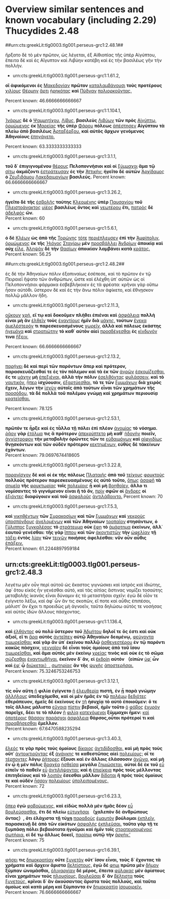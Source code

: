 # Overview similar sentences and known vocabulary (including 2.29) Thucydides 2.48 #

##urn:cts:greekLit:tlg0003.tlg001.perseus-grc1:2.48.1##

ἤρξατο δὲ τὸ μὲν πρῶτον, ὡς λέγεται, ἐξ Αἰθιοπίας τῆς ὑπὲρ Αἰγύπτου, ἔπειτα δὲ καὶ ἐς Αἴγυπτον καὶ Λιβύην κατέβη καὶ ἐς τὴν βασιλέως γῆν τὴν πολλήν.


- urn:cts:greekLit:tlg0003.tlg001.perseus-grc1:1.61.2,

**οἳ** **ἀφικόμενοι** **ἐς** [Μακεδονίαν](http://www.perseus.tufts.edu/hopper/morph?l=Μακεδονίαν&la=greek#lexicon) **πρῶτον** [καταλαμβάνουσι](http://www.perseus.tufts.edu/hopper/morph?l=καταλαμβάνουσι&la=greek#lexicon) **τοὺς** **προτέρους** [χιλίους](http://www.perseus.tufts.edu/hopper/morph?l=χιλίους&la=greek#lexicon) [Θέρμην](http://www.perseus.tufts.edu/hopper/morph?l=Θέρμην&la=greek#lexicon) [ἄρτι](http://www.perseus.tufts.edu/hopper/morph?l=ἄρτι&la=greek#lexicon) [ᾑρηκότας](http://www.perseus.tufts.edu/hopper/morph?l=ᾑρηκότας&la=greek#lexicon) **καὶ** [Πύδναν](http://www.perseus.tufts.edu/hopper/morph?l=Πύδναν&la=greek#lexicon) [πολιορκοῦντας.](http://www.perseus.tufts.edu/hopper/morph?l=πολιορκοῦντας.&la=greek#lexicon)

Percent known: 46.6666666666667


- urn:cts:greekLit:tlg0003.tlg001.perseus-grc1:1.104.1,

[Ἰνάρως](http://www.perseus.tufts.edu/hopper/morph?l=Ἰνάρως&la=greek#lexicon) **δὲ** **ὁ** [Ψαμμητίχου,](http://www.perseus.tufts.edu/hopper/morph?l=Ψαμμητίχου,&la=greek#lexicon) [Λίβυς,](http://www.perseus.tufts.edu/hopper/morph?l=Λίβυς,&la=greek#lexicon) **βασιλεὺς** [Λιβύων](http://www.perseus.tufts.edu/hopper/morph?l=Λιβύων&la=greek#lexicon) **τῶν** **πρὸς** [Αἰγύπτῳ,](http://www.perseus.tufts.edu/hopper/morph?l=Αἰγύπτῳ,&la=greek#lexicon) [ὁρμώμενος](http://www.perseus.tufts.edu/hopper/morph?l=ὁρμώμενος&la=greek#lexicon) **ἐκ** [Μαρείας](http://www.perseus.tufts.edu/hopper/morph?l=Μαρείας&la=greek#lexicon) **τῆς** **ὑπὲρ** [Φάρου](http://www.perseus.tufts.edu/hopper/morph?l=Φάρου&la=greek#lexicon) **πόλεως** [ἀπέστησεν](http://www.perseus.tufts.edu/hopper/morph?l=ἀπέστησεν&la=greek#lexicon) **Αἰγύπτου** **τὰ** **πλείω** **ἀπὸ** **βασιλέως** [Ἀρταξέρξου,](http://www.perseus.tufts.edu/hopper/morph?l=Ἀρταξέρξου,&la=greek#lexicon) **καὶ** **αὐτὸς** **ἄρχων** **γενόμενος** **Ἀθηναίους** [ἐπηγάγετο.](http://www.perseus.tufts.edu/hopper/morph?l=ἐπηγάγετο.&la=greek#lexicon)	

Percent known: 63.3333333333333


- urn:cts:greekLit:tlg0003.tlg001.perseus-grc1:3.1.1,

**τοῦ** **δ᾽** **ἐπιγιγνομένου** [θέρους](http://www.perseus.tufts.edu/hopper/morph?l=θέρους&la=greek#lexicon) **Πελοποννήσιοι** **καὶ** **οἱ** [ξύμμαχοι](http://www.perseus.tufts.edu/hopper/morph?l=ξύμμαχοι&la=greek#lexicon) **ἅμα** **τῷ** [σίτῳ](http://www.perseus.tufts.edu/hopper/morph?l=σίτῳ&la=greek#lexicon) **ἀκμάζοντι** [ἐστράτευσαν](http://www.perseus.tufts.edu/hopper/morph?l=ἐστράτευσαν&la=greek#lexicon) **ἐς** **τὴν** [Ἀττικήν:](http://www.perseus.tufts.edu/hopper/morph?l=Ἀττικήν:&la=greek#lexicon) **ἡγεῖτο** **δὲ** **αὐτῶν** [Ἀρχίδαμος](http://www.perseus.tufts.edu/hopper/morph?l=Ἀρχίδαμος&la=greek#lexicon) **ὁ** [Ζευξιδάμου](http://www.perseus.tufts.edu/hopper/morph?l=Ζευξιδάμου&la=greek#lexicon) [Λακεδαιμονίων](http://www.perseus.tufts.edu/hopper/morph?l=Λακεδαιμονίων&la=greek#lexicon) **βασιλεύς.**	
Percent known: 66.6666666666667


- urn:cts:greekLit:tlg0003.tlg001.perseus-grc1:3.26.2,

**ἡγεῖτο** **δὲ** **τῆς** [ἐσβολῆς](http://www.perseus.tufts.edu/hopper/morph?l=ἐσβολῆς&la=greek#lexicon) **ταύτης** [Κλεομένης](http://www.perseus.tufts.edu/hopper/morph?l=Κλεομένης&la=greek#lexicon) **ὑπὲρ** [Παυσανίου](http://www.perseus.tufts.edu/hopper/morph?l=Παυσανίου&la=greek#lexicon) **τοῦ** [Πλειστοάνακτος](http://www.perseus.tufts.edu/hopper/morph?l=Πλειστοάνακτος&la=greek#lexicon) [υἱέος](http://www.perseus.tufts.edu/hopper/morph?l=υἱέος&la=greek#lexicon) **βασιλέως** **ὄντος** **καὶ** [νεωτέρου](http://www.perseus.tufts.edu/hopper/morph?l=νεωτέρου&la=greek#lexicon) **ἔτι,** [πατρὸς](http://www.perseus.tufts.edu/hopper/morph?l=πατρὸς&la=greek#lexicon) **δὲ** [ἀδελφὸς](http://www.perseus.tufts.edu/hopper/morph?l=ἀδελφὸς&la=greek#lexicon) **ὤν.**	
Percent known: 60


- urn:cts:greekLit:tlg0003.tlg001.perseus-grc1:5.6.1,

**ὁ** **δὲ** [Κλέων](http://www.perseus.tufts.edu/hopper/morph?l=Κλέων&la=greek#lexicon) **ὡς** **ἀπὸ** **τῆς** [Τορώνης](http://www.perseus.tufts.edu/hopper/morph?l=Τορώνης&la=greek#lexicon) [τότε](http://www.perseus.tufts.edu/hopper/morph?l=τότε&la=greek#lexicon) [περιέπλευσεν](http://www.perseus.tufts.edu/hopper/morph?l=περιέπλευσεν&la=greek#lexicon) **ἐπὶ** **τὴν** [Ἀμφίπολιν,](http://www.perseus.tufts.edu/hopper/morph?l=Ἀμφίπολιν,&la=greek#lexicon) [ὁρμώμενος](http://www.perseus.tufts.edu/hopper/morph?l=ὁρμώμενος&la=greek#lexicon) **ἐκ** **τῆς** [Ἠιόνος](http://www.perseus.tufts.edu/hopper/morph?l=Ἠιόνος&la=greek#lexicon) [Σταγίρῳ](http://www.perseus.tufts.edu/hopper/morph?l=Σταγίρῳ&la=greek#lexicon) **μὲν** [προσβάλλει](http://www.perseus.tufts.edu/hopper/morph?l=προσβάλλει&la=greek#lexicon) [Ἀνδρίων](http://www.perseus.tufts.edu/hopper/morph?l=Ἀνδρίων&la=greek#lexicon) **ἀποικίᾳ** **καὶ** **οὐχ** [εἷλε,](http://www.perseus.tufts.edu/hopper/morph?l=εἷλε,&la=greek#lexicon) [Ἀληψὸν](http://www.perseus.tufts.edu/hopper/morph?l=Ἀληψὸν&la=greek#lexicon) **δὲ** **τὴν** [Θασίων](http://www.perseus.tufts.edu/hopper/morph?l=Θασίων&la=greek#lexicon) **ἀποικίαν** **λαμβάνει** **κατὰ** [κράτος.](http://www.perseus.tufts.edu/hopper/morph?l=κράτος.&la=greek#lexicon)	
Percent known: 56.25

##urn:cts:greekLit:tlg0003.tlg001.perseus-grc1:2.48.2##

ἐς δὲ τὴν Ἀθηναίων πόλιν ἐξαπιναίως ἐσέπεσε, καὶ τὸ πρῶτον ἐν τῷ Πειραιεῖ ἥψατο τῶν ἀνθρώπων, ὥστε καὶ ἐλέχθη ὑπ᾽ αὐτῶν ὡς οἱ Πελοποννήσιοι φάρμακα ἐσβεβλήκοιεν ἐς τὰ φρέατα: κρῆναι γὰρ οὔπω ἦσαν αὐτόθι. ὕστερον δὲ καὶ ἐς τὴν ἄνω πόλιν ἀφίκετο, καὶ ἔθνῃσκον πολλῷ μᾶλλον ἤδη.


- urn:cts:greekLit:tlg0003.tlg001.perseus-grc1:2.11.3,

[οὔκουν](http://www.perseus.tufts.edu/hopper/morph?l=οὔκουν&la=greek#lexicon) [χρή,](http://www.perseus.tufts.edu/hopper/morph?l=χρή,&la=greek#lexicon) **εἴ** **τῳ** **καὶ** **δοκοῦμεν** **πλήθει** **ἐπιέναι** **καὶ** [ἀσφάλεια](http://www.perseus.tufts.edu/hopper/morph?l=ἀσφάλεια&la=greek#lexicon) **πολλὴ** **εἶναι** **μὴ** **ἂν** [ἐλθεῖν](http://www.perseus.tufts.edu/hopper/morph?l=ἐλθεῖν&la=greek#lexicon) **τοὺς** [ἐναντίους](http://www.perseus.tufts.edu/hopper/morph?l=ἐναντίους&la=greek#lexicon) **ἡμῖν** **διὰ** [μάχης,](http://www.perseus.tufts.edu/hopper/morph?l=μάχης,&la=greek#lexicon) **τούτων** [ἕνεκα](http://www.perseus.tufts.edu/hopper/morph?l=ἕνεκα&la=greek#lexicon) [ἀμελέστερόν](http://www.perseus.tufts.edu/hopper/morph?l=ἀμελέστερόν&la=greek#lexicon) **τι** **παρεσκευασμένους** [χωρεῖν,](http://www.perseus.tufts.edu/hopper/morph?l=χωρεῖν,&la=greek#lexicon) **ἀλλὰ** **καὶ** **πόλεως** **ἑκάστης** [ἡγεμόνα](http://www.perseus.tufts.edu/hopper/morph?l=ἡγεμόνα&la=greek#lexicon) **καὶ** [στρατιώτην](http://www.perseus.tufts.edu/hopper/morph?l=στρατιώτην&la=greek#lexicon) **τὸ** **καθ᾽** **αὑτὸν** **αἰεὶ** [προσδέχεσθαι](http://www.perseus.tufts.edu/hopper/morph?l=προσδέχεσθαι&la=greek#lexicon) **ἐς** [κίνδυνόν](http://www.perseus.tufts.edu/hopper/morph?l=κίνδυνόν&la=greek#lexicon) **τινα** [ἥξειν.](http://www.perseus.tufts.edu/hopper/morph?l=ἥξειν.&la=greek#lexicon)

Percent known: 66.6666666666667


- urn:cts:greekLit:tlg0003.tlg001.perseus-grc1:2.13.2,

[παρῄνει](http://www.perseus.tufts.edu/hopper/morph?l=παρῄνει&la=greek#lexicon) **δὲ** **καὶ** **περὶ** **τῶν** **παρόντων** **ἅπερ** **καὶ** **πρότερον,** **παρασκευάζεσθαί** **τε** **ἐς** **τὸν** **πόλεμον** **καὶ** **τὰ** **ἐκ** **τῶν** [ἀγρῶν](http://www.perseus.tufts.edu/hopper/morph?l=ἀγρῶν&la=greek#lexicon) [ἐσκομίζεσθαι,](http://www.perseus.tufts.edu/hopper/morph?l=ἐσκομίζεσθαι,&la=greek#lexicon) **ἔς** **τε** [μάχην](http://www.perseus.tufts.edu/hopper/morph?l=μάχην&la=greek#lexicon) **μὴ** [ἐπεξιέναι,](http://www.perseus.tufts.edu/hopper/morph?l=ἐπεξιέναι,&la=greek#lexicon) **ἀλλὰ** **τὴν** **πόλιν** [ἐσελθόντας](http://www.perseus.tufts.edu/hopper/morph?l=ἐσελθόντας&la=greek#lexicon) [φυλάσσειν,](http://www.perseus.tufts.edu/hopper/morph?l=φυλάσσειν,&la=greek#lexicon) **καὶ** **τὸ** [ναυτικόν,](http://www.perseus.tufts.edu/hopper/morph?l=ναυτικόν,&la=greek#lexicon) [ᾗπερ](http://www.perseus.tufts.edu/hopper/morph?l=ᾗπερ&la=greek#lexicon) **ἰσχύουσιν,** [ἐξαρτύεσθαι,](http://www.perseus.tufts.edu/hopper/morph?l=ἐξαρτύεσθαι,&la=greek#lexicon) **τά** **τε** **τῶν** [ξυμμάχων](http://www.perseus.tufts.edu/hopper/morph?l=ξυμμάχων&la=greek#lexicon) **διὰ** **χειρὸς** **ἔχειν,** **λέγων** **τὴν** [ἰσχὺν](http://www.perseus.tufts.edu/hopper/morph?l=ἰσχὺν&la=greek#lexicon) **αὐτοῖς** **ἀπὸ** **τούτων** **εἶναι** **τῶν** **χρημάτων** **τῆς** [προσόδου,](http://www.perseus.tufts.edu/hopper/morph?l=προσόδου,&la=greek#lexicon) **τὰ** **δὲ** **πολλὰ** **τοῦ** **πολέμου** **γνώμῃ** **καὶ** **χρημάτων** **περιουσίᾳ** [κρατεῖσθαι.](http://www.perseus.tufts.edu/hopper/morph?l=κρατεῖσθαι.&la=greek#lexicon)	

Percent known: 78.125


- urn:cts:greekLit:tlg0003.tlg001.perseus-grc1:2.53.1,

**πρῶτόν** **τε** **ἦρξε** **καὶ** **ἐς** **τἆλλα** **τῇ** **πόλει** **ἐπὶ** **πλέον** [ἀνομίας](http://www.perseus.tufts.edu/hopper/morph?l=ἀνομίας&la=greek#lexicon) **τὸ** **νόσημα.** [ῥᾷον](http://www.perseus.tufts.edu/hopper/morph?l=ῥᾷον&la=greek#lexicon) **γὰρ** [ἐτόλμα](http://www.perseus.tufts.edu/hopper/morph?l=ἐτόλμα&la=greek#lexicon) **τις** **ἃ** **πρότερον** [ἀπεκρύπτετο](http://www.perseus.tufts.edu/hopper/morph?l=ἀπεκρύπτετο&la=greek#lexicon) **μὴ** **καθ᾽** [ἡδονὴν](http://www.perseus.tufts.edu/hopper/morph?l=ἡδονὴν&la=greek#lexicon) **ποιεῖν,** [ἀγχίστροφον](http://www.perseus.tufts.edu/hopper/morph?l=ἀγχίστροφον&la=greek#lexicon) **τὴν** **μεταβολὴν** **ὁρῶντες** **τῶν** **τε** [εὐδαιμόνων](http://www.perseus.tufts.edu/hopper/morph?l=εὐδαιμόνων&la=greek#lexicon) **καὶ** [αἰφνιδίως](http://www.perseus.tufts.edu/hopper/morph?l=αἰφνιδίως&la=greek#lexicon) **θνῃσκόντων** **καὶ** **τῶν** **οὐδὲν** **πρότερον** [κεκτημένων,](http://www.perseus.tufts.edu/hopper/morph?l=κεκτημένων,&la=greek#lexicon) **εὐθὺς** **δὲ** **τἀκείνων** **ἐχόντων.**	
Percent known: 79.0697674418605


- urn:cts:greekLit:tlg0003.tlg001.perseus-grc1:3.22.8,

[παρανῖσχον](http://www.perseus.tufts.edu/hopper/morph?l=παρανῖσχον&la=greek#lexicon) **δὲ** **καὶ** **οἱ** **ἐκ** **τῆς** **πόλεως** [Πλαταιῆς](http://www.perseus.tufts.edu/hopper/morph?l=Πλαταιῆς&la=greek#lexicon) **ἀπὸ** **τοῦ** [τείχους](http://www.perseus.tufts.edu/hopper/morph?l=τείχους&la=greek#lexicon) [φρυκτοὺς](http://www.perseus.tufts.edu/hopper/morph?l=φρυκτοὺς&la=greek#lexicon) **πολλοὺς** **πρότερον** **παρεσκευασμένους** **ἐς** **αὐτὸ** **τοῦτο,** [ὅπως](http://www.perseus.tufts.edu/hopper/morph?l=ὅπως&la=greek#lexicon) [ἀσαφῆ](http://www.perseus.tufts.edu/hopper/morph?l=ἀσαφῆ&la=greek#lexicon) **τὰ** [σημεῖα](http://www.perseus.tufts.edu/hopper/morph?l=σημεῖα&la=greek#lexicon) **τῆς** [φρυκτωρίας](http://www.perseus.tufts.edu/hopper/morph?l=φρυκτωρίας&la=greek#lexicon) **τοῖς** [πολεμίοις](http://www.perseus.tufts.edu/hopper/morph?l=πολεμίοις&la=greek#lexicon) **ᾖ** **καὶ** **μὴ** [βοηθοῖεν,](http://www.perseus.tufts.edu/hopper/morph?l=βοηθοῖεν,&la=greek#lexicon) **ἄλλο** **τι** **νομίσαντες** **τὸ** **γιγνόμενον** **εἶναι** **ἢ** **τὸ** **ὄν,** [πρὶν](http://www.perseus.tufts.edu/hopper/morph?l=πρὶν&la=greek#lexicon) **σφῶν** **οἱ** [ἄνδρες](http://www.perseus.tufts.edu/hopper/morph?l=ἄνδρες&la=greek#lexicon) **οἱ** [ἐξιόντες](http://www.perseus.tufts.edu/hopper/morph?l=ἐξιόντες&la=greek#lexicon) **διαφύγοιεν** **καὶ** **τοῦ** [ἀσφαλοῦς](http://www.perseus.tufts.edu/hopper/morph?l=ἀσφαλοῦς&la=greek#lexicon) [ἀντιλάβοιντο.](http://www.perseus.tufts.edu/hopper/morph?l=ἀντιλάβοιντο.&la=greek#lexicon)	
Percent known: 70


- urn:cts:greekLit:tlg0003.tlg001.perseus-grc1:7.5.3,

**καὶ** [νικηθέντων](http://www.perseus.tufts.edu/hopper/morph?l=νικηθέντων&la=greek#lexicon) **τῶν** [Συρακοσίων](http://www.perseus.tufts.edu/hopper/morph?l=Συρακοσίων&la=greek#lexicon) **καὶ** **τῶν** [ξυμμάχων](http://www.perseus.tufts.edu/hopper/morph?l=ξυμμάχων&la=greek#lexicon) **καὶ** [νεκροὺς](http://www.perseus.tufts.edu/hopper/morph?l=νεκροὺς&la=greek#lexicon) [ὑποσπόνδους](http://www.perseus.tufts.edu/hopper/morph?l=ὑποσπόνδους&la=greek#lexicon) [ἀνελομένων](http://www.perseus.tufts.edu/hopper/morph?l=ἀνελομένων&la=greek#lexicon) **καὶ** **τῶν** **Ἀθηναίων** [τροπαῖον](http://www.perseus.tufts.edu/hopper/morph?l=τροπαῖον&la=greek#lexicon) **στησάντων,** **ὁ** [Γύλιππος](http://www.perseus.tufts.edu/hopper/morph?l=Γύλιππος&la=greek#lexicon) [ξυγκαλέσας](http://www.perseus.tufts.edu/hopper/morph?l=ξυγκαλέσας&la=greek#lexicon) **τὸ** [στράτευμα](http://www.perseus.tufts.edu/hopper/morph?l=στράτευμα&la=greek#lexicon) **οὐκ** [ἔφη](http://www.perseus.tufts.edu/hopper/morph?l=ἔφη&la=greek#lexicon) **τὸ** [ἁμάρτημα](http://www.perseus.tufts.edu/hopper/morph?l=ἁμάρτημα&la=greek#lexicon) **ἐκείνων,** **ἀλλ᾽** **ἑαυτοῦ** **γενέσθαι:** **τῆς** **γὰρ** [ἵππου](http://www.perseus.tufts.edu/hopper/morph?l=ἵππου&la=greek#lexicon) **καὶ** **τῶν** [ἀκοντιστῶν](http://www.perseus.tufts.edu/hopper/morph?l=ἀκοντιστῶν&la=greek#lexicon) **τὴν** [ὠφελίαν](http://www.perseus.tufts.edu/hopper/morph?l=ὠφελίαν&la=greek#lexicon) **τῇ** [τάξει](http://www.perseus.tufts.edu/hopper/morph?l=τάξει&la=greek#lexicon) **ἐντὸς** [λίαν](http://www.perseus.tufts.edu/hopper/morph?l=λίαν&la=greek#lexicon) **τῶν** [τειχῶν](http://www.perseus.tufts.edu/hopper/morph?l=τειχῶν&la=greek#lexicon) **ποιήσας** **ἀφελέσθαι:** **νῦν** **οὖν** **αὖθις** [ἐπάξειν.](http://www.perseus.tufts.edu/hopper/morph?l=ἐπάξειν.&la=greek#lexicon)	
Percent known: 61.2244897959184

## urn:cts:greekLit:tlg0003.tlg001.perseus-grc1:2.48.3 ## 

λεγέτω μὲν οὖν περὶ αὐτοῦ ὡς ἕκαστος γιγνώσκει καὶ ἰατρὸς καὶ ἰδιώτης, ἀφ᾽ ὅτου εἰκὸς ἦν γενέσθαι αὐτό, καὶ τὰς αἰτίας ἅστινας νομίζει τοσαύτης μεταβολῆς ἱκανὰς εἶναι δύναμιν ἐς τὸ μεταστῆσαι σχεῖν: ἐγὼ δὲ οἷόν τε ἐγίγνετο λέξω, καὶ ἀφ᾽ ὧν ἄν τις σκοπῶν, εἴ ποτε καὶ αὖθις ἐπιπέσοι, μάλιστ᾽ ἂν ἔχοι τι προειδὼς μὴ ἀγνοεῖν, ταῦτα δηλώσω αὐτός τε νοσήσας καὶ αὐτὸς ἰδὼν ἄλλους πάσχοντας.

- urn:cts:greekLit:tlg0003.tlg001.perseus-grc1:1.136.4,

**καὶ** [ἐλθόντος](http://www.perseus.tufts.edu/hopper/morph?l=ἐλθόντος&la=greek#lexicon) **οὐ** **πολὺ** **ὕστερον** **τοῦ** [Ἀδμήτου](http://www.perseus.tufts.edu/hopper/morph?l=Ἀδμήτου&la=greek#lexicon) **δηλοῖ** **τε** **ὅς** **ἐστι** **καὶ** **οὐκ** **ἀξιοῖ,** **εἴ** **τι** [ἄρα](http://www.perseus.tufts.edu/hopper/morph?l=ἄρα&la=greek#lexicon) **αὐτὸς** [ἀντεῖπεν](http://www.perseus.tufts.edu/hopper/morph?l=ἀντεῖπεν&la=greek#lexicon) **αὐτῷ** **Ἀθηναίων** **δεομένῳ,** [φεύγοντα](http://www.perseus.tufts.edu/hopper/morph?l=φεύγοντα&la=greek#lexicon) [τιμωρεῖσθαι:](http://www.perseus.tufts.edu/hopper/morph?l=τιμωρεῖσθαι:&la=greek#lexicon) **καὶ** **γὰρ** **ἂν** **ὑπ᾽** **ἐκείνου** **πολλῷ** [ἀσθενεστέρου](http://www.perseus.tufts.edu/hopper/morph?l=ἀσθενεστέρου&la=greek#lexicon) **ἐν** **τῷ** **παρόντι** **κακῶς** **πάσχειν,** [γενναῖον](http://www.perseus.tufts.edu/hopper/morph?l=γενναῖον&la=greek#lexicon) **δὲ** **εἶναι** **τοὺς** **ὁμοίους** **ἀπὸ** **τοῦ** **ἴσου** [τιμωρεῖσθαι.](http://www.perseus.tufts.edu/hopper/morph?l=τιμωρεῖσθαι.&la=greek#lexicon) **καὶ** **ἅμα** **αὐτὸς** **μὲν** **ἐκείνῳ** [χρείας](http://www.perseus.tufts.edu/hopper/morph?l=χρείας&la=greek#lexicon) **τινὸς** **καὶ** **οὐκ** **ἐς** **τὸ** **σῶμα** [σῴζεσθαι](http://www.perseus.tufts.edu/hopper/morph?l=σῴζεσθαι&la=greek#lexicon) [ἐναντιωθῆναι,](http://www.perseus.tufts.edu/hopper/morph?l=ἐναντιωθῆναι,&la=greek#lexicon) **ἐκεῖνον** **δ᾽** **ἄν,** **εἰ** [ἐκδοίη](http://www.perseus.tufts.edu/hopper/morph?l=ἐκδοίη&la=greek#lexicon) **αὐτόν** **（εἰπὼν** [ὑφ᾽](http://www.perseus.tufts.edu/hopper/morph?l=ὑφ᾽&la=greek#lexicon) **ὧν** **καὶ** [ἐφ᾽](http://www.perseus.tufts.edu/hopper/morph?l=ἐφ᾽&la=greek#lexicon) **ᾧ** [διώκεται）,](http://www.perseus.tufts.edu/hopper/morph?l=διώκεται）,&la=greek#lexicon) [σωτηρίας](http://www.perseus.tufts.edu/hopper/morph?l=σωτηρίας&la=greek#lexicon) **ἂν** **τῆς** [ψυχῆς](http://www.perseus.tufts.edu/hopper/morph?l=ψυχῆς&la=greek#lexicon) [ἀποστερῆσαι.](http://www.perseus.tufts.edu/hopper/morph?l=ἀποστερῆσαι.&la=greek#lexicon)	
Percent known: 75.3246753246753


- urn:cts:greekLit:tlg0003.tlg001.perseus-grc1:3.12.1,

[](http://www.perseus.tufts.edu/hopper/morph?l=&la=greek#lexicon) **τίς** **οὖν** **αὕτη** [ἢ](http://www.perseus.tufts.edu/hopper/morph?l=ἢ&la=greek#lexicon) **φιλία** **ἐγίγνετο** [ἢ](http://www.perseus.tufts.edu/hopper/morph?l=ἢ&la=greek#lexicon) [ἐλευθερία](http://www.perseus.tufts.edu/hopper/morph?l=ἐλευθερία&la=greek#lexicon) **πιστή,** **ἐν** **ᾗ** **παρὰ** **γνώμην** [ἀλλήλους](http://www.perseus.tufts.edu/hopper/morph?l=ἀλλήλους&la=greek#lexicon) **ὑπεδεχόμεθα,** **καὶ** **οἱ** **μὲν** **ἡμᾶς** **ἐν** **τῷ** [πολέμῳ](http://www.perseus.tufts.edu/hopper/morph?l=πολέμῳ&la=greek#lexicon) [δεδιότες](http://www.perseus.tufts.edu/hopper/morph?l=δεδιότες&la=greek#lexicon) **ἐθεράπευον,** **ἡμεῖς** **δὲ** **ἐκείνους** **ἐν** [τῇ](http://www.perseus.tufts.edu/hopper/morph?l=τῇ&la=greek#lexicon) **ἡσυχίᾳ** **τὸ** **αὐτὸ** **ἐποιοῦμεν:** **ὅ** **τε** **τοῖς** **ἄλλοις** **μάλιστα** [εὔνοια](http://www.perseus.tufts.edu/hopper/morph?l=εὔνοια&la=greek#lexicon) [πίστιν](http://www.perseus.tufts.edu/hopper/morph?l=πίστιν&la=greek#lexicon) **βεβαιοῖ,** **ἡμῖν** **τοῦτο** [ὁ](http://www.perseus.tufts.edu/hopper/morph?l=ὁ&la=greek#lexicon) [φόβος](http://www.perseus.tufts.edu/hopper/morph?l=φόβος&la=greek#lexicon) [ἐχυρὸν](http://www.perseus.tufts.edu/hopper/morph?l=ἐχυρὸν&la=greek#lexicon) **παρεῖχε,** **δέει** **τε** **τὸ** **πλέον** [ἢ](http://www.perseus.tufts.edu/hopper/morph?l=ἢ&la=greek#lexicon) [φιλίᾳ](http://www.perseus.tufts.edu/hopper/morph?l=φιλίᾳ&la=greek#lexicon) [κατεχόμενοι](http://www.perseus.tufts.edu/hopper/morph?l=κατεχόμενοι&la=greek#lexicon) **ξύμμαχοι** **ἦμεν:** [καὶ](http://www.perseus.tufts.edu/hopper/morph?l=καὶ&la=greek#lexicon) [ὁποτέροις](http://www.perseus.tufts.edu/hopper/morph?l=ὁποτέροις&la=greek#lexicon) [θᾶσσον](http://www.perseus.tufts.edu/hopper/morph?l=θᾶσσον&la=greek#lexicon) [παράσχοι](http://www.perseus.tufts.edu/hopper/morph?l=παράσχοι&la=greek#lexicon) [ἀσφάλεια](http://www.perseus.tufts.edu/hopper/morph?l=ἀσφάλεια&la=greek#lexicon) **θάρσος,οὗτοι** **πρότεροί** **τι** **καὶ** [παραβήσεσθαι](http://www.perseus.tufts.edu/hopper/morph?l=παραβήσεσθαι&la=greek#lexicon) **ἔμελλον.**	
Percent known: 67.6470588235294


- urn:cts:greekLit:tlg0003.tlg001.perseus-grc1:3.40.3,

[ἔλεός](http://www.perseus.tufts.edu/hopper/morph?l=ἔλεός&la=greek#lexicon) **τε** **γὰρ** **πρὸς** **τοὺς** **ὁμοίους** [δίκαιος](http://www.perseus.tufts.edu/hopper/morph?l=δίκαιος&la=greek#lexicon) [ἀντιδίδοσθαι,](http://www.perseus.tufts.edu/hopper/morph?l=ἀντιδίδοσθαι,&la=greek#lexicon) **καὶ** **μὴ** **πρὸς** **τοὺς** **οὔτ᾽** [ἀντοικτιοῦντας](http://www.perseus.tufts.edu/hopper/morph?l=ἀντοικτιοῦντας&la=greek#lexicon) **ἐξ** [ἀνάγκης](http://www.perseus.tufts.edu/hopper/morph?l=ἀνάγκης&la=greek#lexicon) **τε** **καθεστῶτας** **αἰεὶ** [πολεμίους:](http://www.perseus.tufts.edu/hopper/morph?l=πολεμίους:&la=greek#lexicon) **οἵ** **τε** [τέρποντες](http://www.perseus.tufts.edu/hopper/morph?l=τέρποντες&la=greek#lexicon) **λόγῳ** [ῥήτορες](http://www.perseus.tufts.edu/hopper/morph?l=ῥήτορες&la=greek#lexicon) **ἕξουσι** **καὶ** **ἐν** **ἄλλοις** **ἐλάσσοσιν** [ἀγῶνα,](http://www.perseus.tufts.edu/hopper/morph?l=ἀγῶνα,&la=greek#lexicon) **καὶ** **μὴ** **ἐν** **ᾧ** **ἡ** **μὲν** **πόλις** [βραχέα](http://www.perseus.tufts.edu/hopper/morph?l=βραχέα&la=greek#lexicon) [ἡσθεῖσα](http://www.perseus.tufts.edu/hopper/morph?l=ἡσθεῖσα&la=greek#lexicon) **μεγάλα** [ζημιώσεται,](http://www.perseus.tufts.edu/hopper/morph?l=ζημιώσεται,&la=greek#lexicon) **αὐτοὶ** **δὲ** **ἐκ** **τοῦ** [εὖ](http://www.perseus.tufts.edu/hopper/morph?l=εὖ&la=greek#lexicon) **εἰπεῖν** **τὸ** **παθεῖν** [εὖ](http://www.perseus.tufts.edu/hopper/morph?l=εὖ&la=greek#lexicon) [ἀντιλήψονται:](http://www.perseus.tufts.edu/hopper/morph?l=ἀντιλήψονται:&la=greek#lexicon) **καὶ** **ἡ** [ἐπιείκεια](http://www.perseus.tufts.edu/hopper/morph?l=ἐπιείκεια&la=greek#lexicon) **πρὸς** **τοὺς** **μέλλοντας** **ἐπιτηδείους** **καὶ** **τὸ** [λοιπὸν](http://www.perseus.tufts.edu/hopper/morph?l=λοιπὸν&la=greek#lexicon) **ἔσεσθαι** **μᾶλλον** [δίδοται](http://www.perseus.tufts.edu/hopper/morph?l=δίδοται&la=greek#lexicon) **ἢ** **πρὸς** **τοὺς** **ὁμοίους** **τε** **καὶ** **οὐδὲν** [ἧσσον](http://www.perseus.tufts.edu/hopper/morph?l=ἧσσον&la=greek#lexicon) [πολεμίους](http://www.perseus.tufts.edu/hopper/morph?l=πολεμίους&la=greek#lexicon) [ὑπολειπομένους.](http://www.perseus.tufts.edu/hopper/morph?l=ὑπολειπομένους.&la=greek#lexicon)	
Percent known: 72


- urn:cts:greekLit:tlg0003.tlg001.perseus-grc1:6.23.3,

[ὅπερ](http://www.perseus.tufts.edu/hopper/morph?l=ὅπερ&la=greek#lexicon) **ἐγὼ** [φοβούμενος,](http://www.perseus.tufts.edu/hopper/morph?l=φοβούμενος,&la=greek#lexicon) **καὶ** **εἰδὼς** **πολλὰ** **μὲν** **ἡμᾶς** **δέον** [εὖ](http://www.perseus.tufts.edu/hopper/morph?l=εὖ&la=greek#lexicon) [βουλεύσασθαι,](http://www.perseus.tufts.edu/hopper/morph?l=βουλεύσασθαι,&la=greek#lexicon) **ἔτι** **δὲ** **πλείω** [εὐτυχῆσαι](http://www.perseus.tufts.edu/hopper/morph?l=εὐτυχῆσαι&la=greek#lexicon) **（χαλεπὸν** **δὲ** **ἀνθρώπους** **ὄντας）,** **ὅτι** **ἐλάχιστα** **τῇ** **τύχῃ** [παραδοὺς](http://www.perseus.tufts.edu/hopper/morph?l=παραδοὺς&la=greek#lexicon) [ἐμαυτὸν](http://www.perseus.tufts.edu/hopper/morph?l=ἐμαυτὸν&la=greek#lexicon) **βούλομαι** [ἐκπλεῖν,](http://www.perseus.tufts.edu/hopper/morph?l=ἐκπλεῖν,&la=greek#lexicon) **παρασκευῇ** **δὲ** **ἀπὸ** **τῶν** **εἰκότων** [ἀσφαλὴς](http://www.perseus.tufts.edu/hopper/morph?l=ἀσφαλὴς&la=greek#lexicon) [ἐκπλεῦσαι.](http://www.perseus.tufts.edu/hopper/morph?l=ἐκπλεῦσαι.&la=greek#lexicon) **ταῦτα** **γὰρ** **τῇ** **τε** **ξυμπάσῃ** **πόλει** **βεβαιότατα** **ἡγοῦμαι** **καὶ** **ἡμῖν** **τοῖς** [στρατευσομένοις](http://www.perseus.tufts.edu/hopper/morph?l=στρατευσομένοις&la=greek#lexicon) [σωτήρια.](http://www.perseus.tufts.edu/hopper/morph?l=σωτήρια.&la=greek#lexicon) **εἰ** **δέ** **τῳ** **ἄλλως** **δοκεῖ,** [παρίημι](http://www.perseus.tufts.edu/hopper/morph?l=παρίημι&la=greek#lexicon) **αὐτῷ** **τὴν** [ἀρχήν.’](http://www.perseus.tufts.edu/hopper/morph?l=ἀρχήν.’&la=greek#lexicon)	
Percent known: 75


- urn:cts:greekLit:tlg0003.tlg001.perseus-grc1:6.39.1,

[φήσει](http://www.perseus.tufts.edu/hopper/morph?l=φήσει&la=greek#lexicon) **τις** [δημοκρατίαν](http://www.perseus.tufts.edu/hopper/morph?l=δημοκρατίαν&la=greek#lexicon) **οὔτε** [ξυνετὸν](http://www.perseus.tufts.edu/hopper/morph?l=ξυνετὸν&la=greek#lexicon) **οὔτ᾽** **ἴσον** **εἶναι,** **τοὺς** **δ᾽** **ἔχοντας** **τὰ** **χρήματα** **καὶ** **ἄρχειν** **ἄριστα** [βελτίστους.](http://www.perseus.tufts.edu/hopper/morph?l=βελτίστους.&la=greek#lexicon) **ἐγὼ** **δέ** [φημι](http://www.perseus.tufts.edu/hopper/morph?l=φημι&la=greek#lexicon) **πρῶτα** **μὲν** [δῆμον](http://www.perseus.tufts.edu/hopper/morph?l=δῆμον&la=greek#lexicon) **ξύμπαν** **ὠνομάσθαι,** [ὀλιγαρχίαν](http://www.perseus.tufts.edu/hopper/morph?l=ὀλιγαρχίαν&la=greek#lexicon) **δὲ** **μέρος,** **ἔπειτα** [φύλακας](http://www.perseus.tufts.edu/hopper/morph?l=φύλακας&la=greek#lexicon) **μὲν** **ἀρίστους** **εἶναι** **χρημάτων** **τοὺς** [πλουσίους,](http://www.perseus.tufts.edu/hopper/morph?l=πλουσίους,&la=greek#lexicon) [βουλεῦσαι](http://www.perseus.tufts.edu/hopper/morph?l=βουλεῦσαι&la=greek#lexicon) **δ᾽** **ἂν** [βέλτιστα](http://www.perseus.tufts.edu/hopper/morph?l=βέλτιστα&la=greek#lexicon) **τοὺς** [ξυνετούς,](http://www.perseus.tufts.edu/hopper/morph?l=ξυνετούς,&la=greek#lexicon) **κρῖναι** **δ᾽** **ἂν** **ἀκούσαντας** **ἄριστα** **τοὺς** **πολλούς,** **καὶ** **ταῦτα** **ὁμοίως** **καὶ** **κατὰ** **μέρη** **καὶ** **ξύμπαντα** **ἐν** [δημοκρατίᾳ](http://www.perseus.tufts.edu/hopper/morph?l=δημοκρατίᾳ&la=greek#lexicon) [ἰσομοιρεῖν.](http://www.perseus.tufts.edu/hopper/morph?l=ἰσομοιρεῖν.&la=greek#lexicon)	
Percent known: 76.6666666666667
